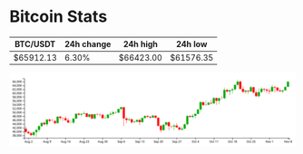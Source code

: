 # Bitcoin Stats

BTC/USDT|24h change|24h high|24h low|
|---|---|---|---|
|$65912.13|6.30%|$66423.00|$61576.35|

<img src="./chart.svg">
